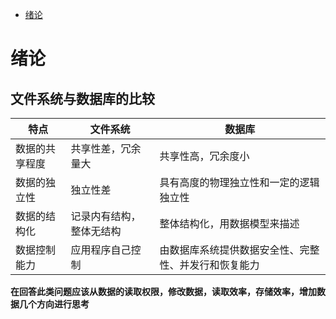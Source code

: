 <!-- GFM DOC -->
* [绪论](#绪论)
<!-- GFC DOC -->


# 绪论
## 文件系统与数据库的比较
|特点|文件系统|数据库|
| - | - | - |
|数据的共享程度|共享性差，冗余量大|共享性高，冗余度小|
|数据的独立性|独立性差|具有高度的物理独立性和一定的逻辑独立性|
|数据的结构化|记录内有结构，整体无结构|整体结构化，用数据模型来描述|
|数据控制能力|应用程序自己控制|由数据库系统提供数据安全性、完整性、并发行和恢复能力|

**在回答此类问题应该从数据的读取权限，修改数据，读取效率，存储效率，增加数据几个方向进行思考**
